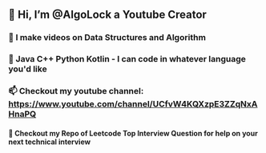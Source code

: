 ## 👋 Hi, I’m @AlgoLock a Youtube Creator
### 👀 I make videos on Data Structures and Algorithm
### 🌱 Java C++ Python Kotlin - I can code in whatever language you'd like
### 📫 Checkout my youtube channel: https://www.youtube.com/channel/UCfvW4KQXzpE3ZZqNxAHnaPQ
#### 💞️ Checkout my Repo of Leetcode Top Interview Question for help on your next technical interview

<!---
AlgoLock/AlgoLock is a ✨ special ✨ repository because its `README.md` (this file) appears on your GitHub profile.
You can click the Preview link to take a look at your changes.
--->
